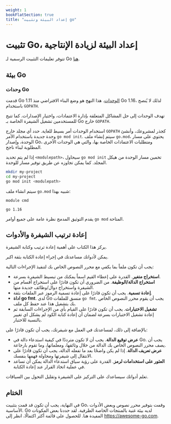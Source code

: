```yaml
---
weight: 1
bookFlatSection: true
title: "إعداد البيئة وتثبيت go"
---
```



# تثبيت Go، إعداد البيئة لزيادة الإنتاجية

تتوفر تعليمات التثبيت الرسمية لـ Go [هنا](https://golang.org/doc/install).
## بيئة Go
### وحدات Go 

قدمت Go 1.11 [الوحدات](https://go.dev/wiki/Modules). هذا النهج هو وضع البناء الافتراضي منذ Go 1.16، لذلك لا يُنصح باستخدام `GOPATH`. 

تهدف الوحدات إلى حل المشاكل المتعلقة بإدارة الاعتمادات، واختيار الإصدارات. كما تتيح للمستخدمين تشغيل الشيفرة الخاصة بـ Go خارج `GOPATH`. 

استخدام الوحدات أمر بسيط للغاية. حدد أي مجلد خارج `GOPATH` كجذر لمشروعك، وأنشئ وحدة جديدة باستخدام الأمر `go mod init`. سيتم إنشاء ملف `go.mod`، يحتوي على مسار الوحدة، وإصدار Go، ومتطلبات الاعتمادات الخاصة بها، والتي هي الوحدات الأخرى المطلوبة لبناء ناجح.

إذا لم يتم تحديد `<modulepath>`، سيحاول `go mod init` تخمين مسار الوحدة من هيكل المجلد. كما يمكن تجاوزه عن طريق توفير مسار للوحدة.

```sh
mkdir my-project
cd my-project
go mod init <modulepath>
```

سيتم انشاء ملف `go.mod` شبيه بهذا:

	module cmd 
	
	go 1.16


يقدم التوثيق المدمج نظرة عامة على جميع أوامر `go mod` المتاحة.

## إعادة ترتيب الشيفرة والأدوات

يركز هذا الكتاب على أهمية إعادة ترتيب وكتابة الشيفرة.

يمكن لأدواتك مساعدتك في إجراء إعادة الكتابة بثقة اكبر.

يجب أن تكون ملماً بما يكفي مع محرر النصوص الخاص بك لتنفيذ الإجراءات التالية:

- **استخراج متغير**. القدرة على إعطاء القيم اسماً يمكنك من تبسيط الشيفرة بسرعة.
- **استخراج الدالة/الوظيفة**. من الضروري أن تكون قادرًا على استخراج أقسام من الشيفرة واستخراج دوال/وظائف جديدة منها.
- **إعادة تسمية**. يجب أن تكون قادرًا على إعادة تسمية الرموز عبر الملفات بثقة.
- **اداة go fmt**. لدى Go منسق للملفات `go fmt`. يجب أن يقوم محرر النصوص الخاص بك بتشغيل هذا عند حفظ كل ملف.
- **تشغيل الاختبارات**. يجب أن تكون قادرًا على القيام بأي من الإجراءات السابقة ثم إعادة تشغيل الاختبارات بسرعة لضمان أن إعادة كتابة الكود لم يشكل اي تغيير بالنسبة للاختبار.

بالإضافة إلى ذلك، لمساعدتك في العمل مع شيفرتك، يجب أن تكون قادرًا على:

- **عرض توقيع الدالة**. يجب أن لا تكون مترددًا في كيفية استدعاء دالة في Go. يجب أن يصف محرر النصوص الخاص بك الدالة من خلال وثائقها، ومعلماتها، وما تقوم بارجاعة.
- **عرض تعريف الدالة**. إذا لم يكن واضحًا بعد ما تفعله الدالة، يجب أن تكون قادرًا على الانتقال إلى شيفرتها ومحاولة فهمها بنفسك.
- **العثور على استخدامات لرمز**. القدرة على رؤية سياق استدعاء الدالة يمكن أن تساعد في عملية اتخاذ القرار عند إعادة الكتابة.  

تعلم أدواتك سيساعدك على التركيز على الشيفرة وتقليل التحول بين السياقات.  

## الختام 
في النهاية، يجب أن تكون قد قمت بتثبيت Go، وقمت بتوفير  محرر نصوص وبعض الأدوات الأساسية. Go لديه بيئة غنية بالمنتجات الخاصة الطرفية. لقد حددنا بعض المكونات المفيدة هنا. للحصول على قائمة أكثر اكتمالًا، انظر إلى https://awesome-go.com.